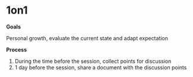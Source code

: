 # 1on1

**Goals**

Personal growth, evaluate the current state and adapt expectation

**Process**

1. During the time before the session, collect points for discussion
2. 1 day before the session, share a document with the discussion points 